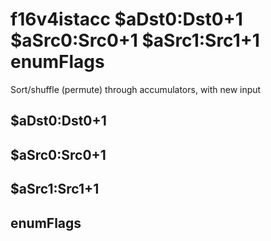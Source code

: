 # f16v4istacc $aDst0:Dst0+1 $aSrc0:Src0+1 $aSrc1:Src1+1 enumFlags

Sort/shuffle (permute) through accumulators, with new input


## $aDst0:Dst0+1

## $aSrc0:Src0+1

## $aSrc1:Src1+1

## enumFlags

